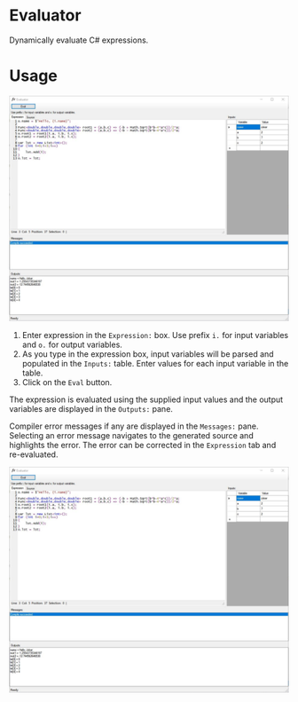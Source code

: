 # Evaluator
Dynamically evaluate C# expressions. 

# Usage
![](evaluator.jpg?raw=true)

1. Enter expression in the `Expression:` box. Use prefix `i.` for input variables and `o.` for output variables.
2. As you type in the expression box, input variables will be parsed and populated in the `Inputs:` table. Enter values for each input variable in the table.
3. Click on the `Eval` button.

The expression is evaluated using the supplied input values and the output variables are displayed in the `Outputs:` pane.

Compiler error messages if any are displayed in the `Messages:` pane.
Selecting an error message navigates to the generated source and highlights the error.
The error can be corrected in the `Expression` tab and re-evaluated.

![](evaluator.jpg?raw=true)

